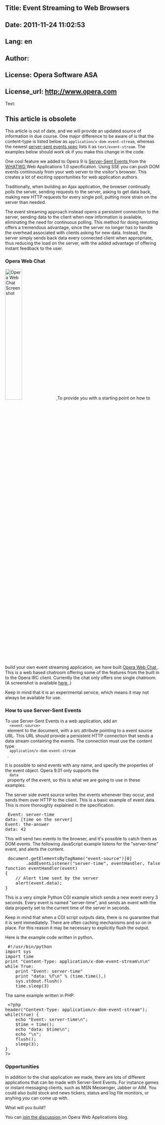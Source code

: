 Title: Event Streaming to Web Browsers
----
Date: 2011-11-24 11:02:53
----
Lang: en
----
Author: 
----
License: Opera Software ASA
----
License_url: http://www.opera.com
----
Text:

<div class="note">
  <h2>This article is obsolete</h2>
  <p>This article is out of date, and we will provide an updated source of information in due course. One major difference to be aware of is that the content-type is listed below as <code>application/x-dom-event-stream</code>, whereas the newest <a href="http://www.w3.org/TR/2009/WD-eventsource-20091029/#text-event-stream">server-sent events spec</a> lists it as <code>text/event-stream</code>. The examples below should work ok if you make this change in the code.</p>
</div>

<div id="content">
<p>
 One cool feature we added to Opera 9 is
 <a href="http://whatwg.org/specs/web-apps/current-work/#scs-server-sent">
  Server-Sent Events
 </a>
 from the
 <a href="http://whatwg.org/">
  WHATWG
 </a>
 Web Applications 1.0 specification. Using SSE you can push DOM events continously from your web server to the visitor&#39;s browser. This creates a lot of exciting opportunities for web application authors.
</p>
<p>
 Traditionally, when building an Ajax application, the browser continually polls the server, sending requests to the server, asking to get data back, making new HTTP requests for every single poll, putting more strain on the server than needed.
</p>
<p>
 The event streaming approach instead opens a persistent connection to the server, sending data to the client when new information is available, eliminating the need for continuous polling. This method for doing remoting offers a tremendous advantage, since the server no longer has to handle the overhead associated with clients asking for new data. Instead, the server simply sends back data every connected client when appropriate, thus reducing the load on the server, with the added advantage of offering instant feedback to the user.
</p>
<h3>
 Opera Web Chat
</h3>
<p>
 <a href="http://oxzone.opera.com/resource/webchat_screenshot.jpg">
  <img src="http://oxzone.opera.com/resource/webchat_screenshot.jpg" alt="Opera Web Chat Screenshot" class="left" style="width:33%;" />
 </a>
 To provide you with a starting point on how to build your own event streaming application, we have built
 <a href="http://oxzone.opera.com/webchat/">
  Opera Web Chat
 </a>
 . This is a web based chatroom offering some of the features from the built in to the Opera IRC client. Currently the chat only offers one single chatroom. (A screenshot is available
 <a href="http://oxzone.opera.com/resource/webchat_screenshot.jpg">
  here
 </a>
 .)
</p>
<p>
 Keep in mind that it is an experimental service, which means it may not always be available for use.
</p>
<h3>
 How to use Server-Sent Events
</h3>
<p>
 To use Server-Sent Events in a web application, add an
 <code>
  &lt;event-source&gt;
 </code>
 element to the document, with a src attribute pointing to a event source URL. This URL should provide a persistent HTTP connection that sends a data stream containing the events. The connection must use the content type
 <code>
  application/x-dom-event-stream
 </code>
 .
</p>
<p>
 It is possible to send events with any name, and specify the properties of the event object. Opera 9.01 only supports the
 <code>
  data
 </code>
 property of the event, so this is what we are going to use in these examples.
</p>
<p>
 The server side event source writes the events whenever they occur, and sends them over HTTP to the client. This is a basic example of event data. This is more thoroughly explained in the specification.
</p>
<pre>
 Event: server-time
data: [time on the server]
Event: the-answer
data: 42
</pre>
<p>
 This will send two events to the browser, and it&#39;s possible to catch them as DOM events. The following JavaScript example listens for the &quot;server-time&quot; event, and alerts the content.
</p>
<pre>
 document.getElementsByTagName(&quot;event-source&quot;)[0]
        .addEventListener(&quot;server-time&quot;, eventHandler, false);
function eventHandler(event)
{
    // Alert time sent by the server
    alert(event.data); 
}
</pre>
<p>
 This is a very simple Python CGI example which sends a new event every 3 seconds. Every event is named &quot;server-time&quot;, and sends an event with the data property set to the current time of the server in seconds.
</p>
<p>
 Keep in mind that when a CGI script outputs data, there is no guarantee that it is sent immediately. There are often caching mechanisms and so on in place. For this reason it may be necessary to explicitly flush the output.
</p>
<p>
 Here is the example code written in python.
</p>
<pre>
 #!/usr/bin/python
import sys
import time
print &quot;Content-Type: application/x-dom-event-stream\n\n&quot;
while True:
    print &quot;Event: server-time&quot;
    print &quot;data: %f\n&quot; % (time.time(),)
    sys.stdout.flush()
    time.sleep(3)
</pre>
<p>
 The same example written in PHP:
</p>
<pre>
 &lt;?php
header(&quot;Content-Type: application/x-dom-event-stream&quot;);
while(true) {
    echo &quot;Event: server-time\n&quot;;
    $time = time();
    echo &quot;data: $time\n&quot;;
    echo &quot;\n&quot;;
    flush();
    sleep(3);
}
?&gt;
</pre>
<h3>
 Opportunities
</h3>
<p>
 In addition to the chat application we made, there are lots of different applications that can be made with Server-Sent Events. For instance games or instant messaging clients, such as MSN Messenger, Jabber or AIM. You could also build stock and news tickers, status and log file monitors, or anyhing
 <em>
  you
 </em>
 can come up with.
</p>
<p>
 What will you build?
</p>
<p>
 You can
 <a href="http://my.opera.com/WebApplications/blog/show.dml/438711#comments">
  join the discussion
 </a>
 on Opera Web Applications blog.
</p>
</div>

